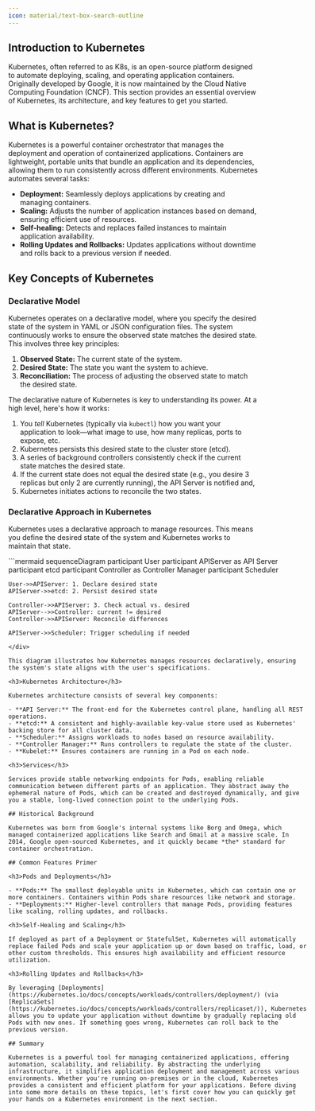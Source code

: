 ```yaml
---
icon: material/text-box-search-outline
---
```


## Introduction to Kubernetes

Kubernetes, often referred to as K8s, is an open-source platform designed to automate deploying, scaling, and operating application containers. Originally developed by Google, it is now maintained by the Cloud Native Computing Foundation (CNCF). This section provides an essential overview of Kubernetes, its architecture, and key features to get you started.

## What is Kubernetes?

Kubernetes is a powerful container orchestrator that manages the deployment and operation of containerized applications. Containers are lightweight, portable units that bundle an application and its dependencies, allowing them to run consistently across different environments. Kubernetes automates several tasks:

- **Deployment:** Seamlessly deploys applications by creating and managing containers.
- **Scaling:** Adjusts the number of application instances based on demand, ensuring efficient use of resources.
- **Self-healing:** Detects and replaces failed instances to maintain application availability.
- **Rolling Updates and Rollbacks:** Updates applications without downtime and rolls back to a previous version if needed.

## Key Concepts of Kubernetes

<h3>Declarative Model</h3>

Kubernetes operates on a declarative model, where you specify the desired state of the system in YAML or JSON configuration files. The system continuously works to ensure the observed state matches the desired state. This involves three key principles:

1. **Observed State:** The current state of the system.
2. **Desired State:** The state you want the system to achieve.
3. **Reconciliation:** The process of adjusting the observed state to match the desired state.

The declarative nature of Kubernetes is key to understanding its power. At a high level, here's how it works:

1. You *tell* Kubernetes (typically via `kubectl`) how you want your application to look—what image to use, how many replicas, ports to expose, etc.
2. Kubernetes persists this desired state to the cluster store (etcd).
3. A series of background controllers consistently check if the current state matches the desired state.
4. If the current state does not equal the desired state (e.g., you desire 3 replicas but only 2 are currently running), the API Server is notified and,
5. Kubernetes initiates actions to reconcile the two states.

<h3>Declarative Approach in Kubernetes</h3>

Kubernetes uses a declarative approach to manage resources. This means you define the desired state of the system and Kubernetes works to maintain that state.

<div style="width: 120%; margin: 0 auto;">
```mermaid
sequenceDiagram
    participant User
    participant APIServer as API Server
    participant etcd
    participant Controller as Controller Manager
    participant Scheduler

    User->>APIServer: 1. Declare desired state
    APIServer->>etcd: 2. Persist desired state

    Controller->>APIServer: 3. Check actual vs. desired
    APIServer-->>Controller: current != desired
    Controller->>APIServer: Reconcile differences

    APIServer->>Scheduler: Trigger scheduling if needed
```
</div>

This diagram illustrates how Kubernetes manages resources declaratively, ensuring the system's state aligns with the user's specifications.

<h3>Kubernetes Architecture</h3>

Kubernetes architecture consists of several key components:

- **API Server:** The front-end for the Kubernetes control plane, handling all REST operations.
- **etcd:** A consistent and highly-available key-value store used as Kubernetes' backing store for all cluster data.
- **Scheduler:** Assigns workloads to nodes based on resource availability.
- **Controller Manager:** Runs controllers to regulate the state of the cluster.
- **Kubelet:** Ensures containers are running in a Pod on each node.

<h3>Services</h3>

Services provide stable networking endpoints for Pods, enabling reliable communication between different parts of an application. They abstract away the ephemeral nature of Pods, which can be created and destroyed dynamically, and give you a stable, long-lived connection point to the underlying Pods.

## Historical Background

Kubernetes was born from Google's internal systems like Borg and Omega, which managed containerized applications like Search and Gmail at a massive scale. In 2014, Google open-sourced Kubernetes, and it quickly became *the* standard for container orchestration.

## Common Features Primer

<h3>Pods and Deployments</h3>

- **Pods:** The smallest deployable units in Kubernetes, which can contain one or more containers. Containers within Pods share resources like network and storage.
- **Deployments:** Higher-level controllers that manage Pods, providing features like scaling, rolling updates, and rollbacks.

<h3>Self-Healing and Scaling</h3>

If deployed as part of a Deployment or StatefulSet, Kubernetes will automatically replace failed Pods and scale your application up or down based on traffic, load, or other custom thresholds. This ensures high availability and efficient resource utilization.

<h3>Rolling Updates and Rollbacks</h3>

By leveraging [Deployments](https://kubernetes.io/docs/concepts/workloads/controllers/deployment/) (via [ReplicaSets](https://kubernetes.io/docs/concepts/workloads/controllers/replicaset/)), Kubernetes allows you to update your application without downtime by gradually replacing old Pods with new ones. If something goes wrong, Kubernetes can roll back to the previous version.

## Summary

Kubernetes is a powerful tool for managing containerized applications, offering automation, scalability, and reliability. By abstracting the underlying infrastructure, it simplifies application deployment and management across various environments. Whether you're running on-premises or in the cloud, Kubernetes provides a consistent and efficient platform for your applications. Before diving into some more details on these topics, let's first cover how you can quickly get your hands on a Kubernetes environment in the next section.